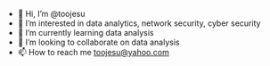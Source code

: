 - 👋 Hi, I’m @toojesu
- 👀 I’m interested in data analytics, network security, cyber security
- 🌱 I’m currently learning data analysis
- 💞️ I’m looking to collaborate on data analysis
- 📫 How to reach me toojesu@yahoo.com

<!---
toojesu/toojesu is a ✨ special ✨ repository because its `README.md` (this file) appears on your GitHub profile.
You can click the Preview link to take a look at your changes.
--->
